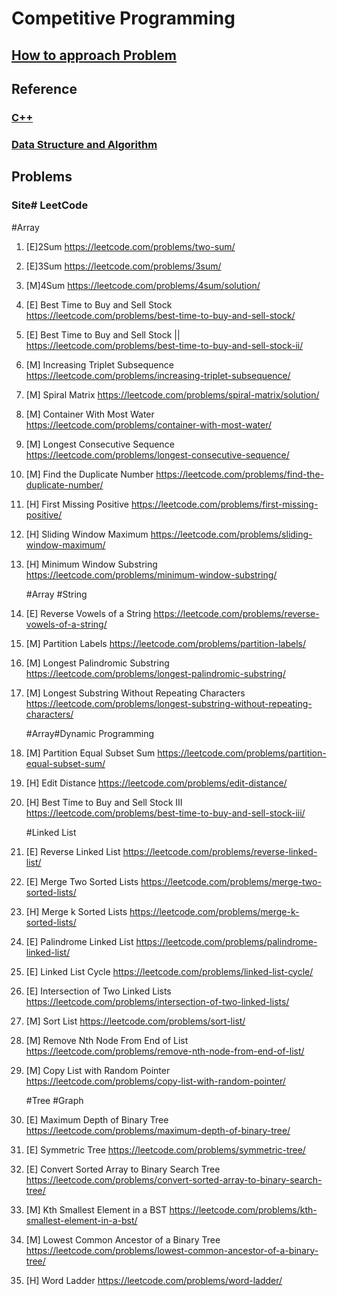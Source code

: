 # Competitive Programming

## [How to approach Problem](tips.md)

## Reference

### [C++](c_plus_plus/README.md)

### [Data Structure and Algorithm](dsa/README.md)



## Problems

### Site# LeetCode

#Array

1. [E]2Sum https://leetcode.com/problems/two-sum/

2. [E]3Sum https://leetcode.com/problems/3sum/

3. [M]4Sum https://leetcode.com/problems/4sum/solution/

4. [E] Best Time to Buy and Sell Stock https://leetcode.com/problems/best-time-to-buy-and-sell-stock/

5. [E] Best Time to Buy and Sell Stock || https://leetcode.com/problems/best-time-to-buy-and-sell-stock-ii/

6. [M] Increasing Triplet Subsequence https://leetcode.com/problems/increasing-triplet-subsequence/

7. [M] Spiral Matrix https://leetcode.com/problems/spiral-matrix/solution/

8. [M] Container With Most Water https://leetcode.com/problems/container-with-most-water/

9. [M] Longest Consecutive Sequence https://leetcode.com/problems/longest-consecutive-sequence/

10. [M] Find the Duplicate Number https://leetcode.com/problems/find-the-duplicate-number/

11. [H] First Missing Positive https://leetcode.com/problems/first-missing-positive/

12. [H] Sliding Window Maximum https://leetcode.com/problems/sliding-window-maximum/

13. [H] Minimum Window Substring https://leetcode.com/problems/minimum-window-substring/

    #Array #String

14. [E] Reverse Vowels of a String https://leetcode.com/problems/reverse-vowels-of-a-string/

15. [M] Partition Labels https://leetcode.com/problems/partition-labels/

16. [M] Longest Palindromic Substring https://leetcode.com/problems/longest-palindromic-substring/

17. [M] Longest Substring Without Repeating Characters https://leetcode.com/problems/longest-substring-without-repeating-characters/

    #Array#Dynamic Programming

18. [M] Partition Equal Subset Sum https://leetcode.com/problems/partition-equal-subset-sum/

19. [H] Edit Distance https://leetcode.com/problems/edit-distance/

20. [H] Best Time to Buy and Sell Stock III https://leetcode.com/problems/best-time-to-buy-and-sell-stock-iii/

    #Linked List

21. [E] Reverse Linked List https://leetcode.com/problems/reverse-linked-list/

22. [E] Merge Two Sorted Lists https://leetcode.com/problems/merge-two-sorted-lists/

23. [H] Merge k Sorted Lists https://leetcode.com/problems/merge-k-sorted-lists/

24. [E] Palindrome Linked List https://leetcode.com/problems/palindrome-linked-list/

25. [E] Linked List Cycle https://leetcode.com/problems/linked-list-cycle/

26. [E] Intersection of Two Linked Lists https://leetcode.com/problems/intersection-of-two-linked-lists/

27. [M] Sort List https://leetcode.com/problems/sort-list/

28. [M] Remove Nth Node From End of List https://leetcode.com/problems/remove-nth-node-from-end-of-list/

29. [M] Copy List with Random Pointer https://leetcode.com/problems/copy-list-with-random-pointer/

    #Tree #Graph

30. [E] Maximum Depth of Binary Tree https://leetcode.com/problems/maximum-depth-of-binary-tree/

31. [E] Symmetric Tree https://leetcode.com/problems/symmetric-tree/

32. [E] Convert Sorted Array to Binary Search Tree https://leetcode.com/problems/convert-sorted-array-to-binary-search-tree/

33. [M] Kth Smallest Element in a BST https://leetcode.com/problems/kth-smallest-element-in-a-bst/

34. [M] Lowest Common Ancestor of a Binary Tree https://leetcode.com/problems/lowest-common-ancestor-of-a-binary-tree/

35. [H] Word Ladder https://leetcode.com/problems/word-ladder/

